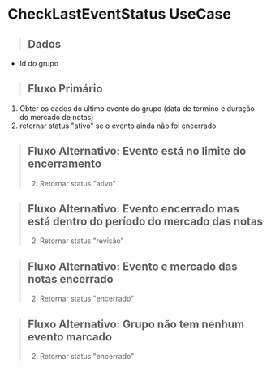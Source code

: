 # CheckLastEventStatus UseCase

> ## Dados

- Id do grupo

> ## Fluxo Primário

1. Obter os dados do ultimo evento do grupo (data de termino e duração do mercado de notas)
2. retornar status "ativo" se o evento ainda não foi encerrado

> ## Fluxo Alternativo: Evento está no limite do encerramento
>
> 2. Retornar status "ativo"

> ## Fluxo Alternativo: Evento encerrado mas está dentro do período do mercado das notas
>
> 2. Retornar status "revisão"

> ## Fluxo Alternativo: Evento e mercado das notas encerrado
>
> 2. Retornar status "encerrado"

> ## Fluxo Alternativo: Grupo não tem nenhum evento marcado
>
> 2. Retornar status "encerrado"
